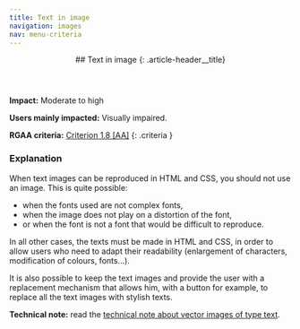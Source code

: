 ```yaml
---
title: Text in image
navigation: images
nav: menu-criteria
---
```


<header>
## Text in image
{: .article-header__title}
</header>

**Impact:** Moderate to high

**Users mainly impacted:** Visually impaired.

**RGAA criteria:** [Criterion 1.8 [AA]](http://disic.github.io/rgaa_referentiel_en/criteria.html#crit-1-8)
{: .criteria }

### Explanation

When text images can be reproduced in HTML and CSS, you should not use an image. This is quite possible:

* when the fonts used are not complex fonts,
* when the image does not play on a distortion of the font,
* or when the font is not a font that would be difficult to reproduce.

In all other cases, the texts must be made in HTML and CSS, in order to allow users who need to adapt their readability (enlargement of characters, modification of colours, fonts...).

It is also possible to keep the text images and provide the user with a replacement mechanism that allows him, with a button for example, to replace all the text images with stylish texts.

**Technical note:** read the [technical note about vector images of type text](../technical-notes.html#TNcrit1-8).
